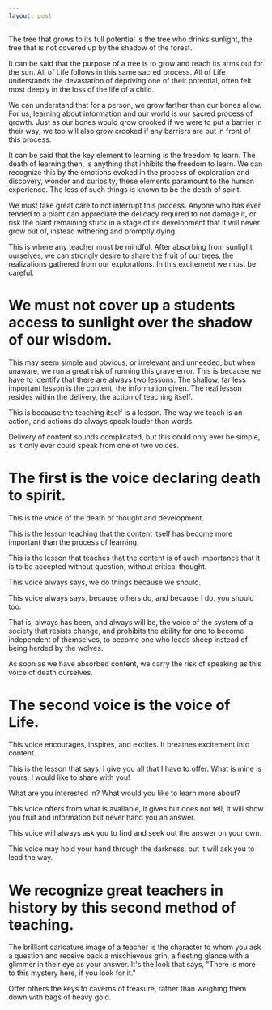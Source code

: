 ```yaml
---
layout: post
---
```


The tree that grows to its full potential is the tree who drinks sunlight,
the tree that is not covered up by the shadow of the forest.

It can be said that the purpose of a tree is to grow and reach its arms out for the
sun. All of Life follows in this same sacred process. All of Life understands the
devastation of depriving one of their potential, often felt most deeply in the loss
of the life of a child.

We can understand that for a person, we grow farther than our bones allow. For us,
learning about information and our world is our sacred process of growth. Just as our
bones would grow crooked if we were to put a barrier in their way, we too will also
grow crooked if any barriers are put in front of this process.

It can be said that the key element to learning is the freedom to learn.
The death of learning then, is anything that inhibits the freedom to learn.
We can recognize this by the emotions evoked in the process of exploration and
discovery, wonder and curiosity, these elements paramount to the human experience.
The loss of such things is known to be the death of spirit.

We must take great care to not interrupt this process. Anyone who has ever tended
to a plant can appreciate the delicacy required to not damage it, or risk the plant
remaining stuck in a stage of its development that it will never grow out of, instead
withering and promptly dying.

This is where any teacher must be mindful. After absorbing from sunlight ourselves,
we can strongly desire to share the fruit of our trees, the realizations gathered
from our explorations. In this excitement we must be careful.

# We must not cover up a students access to sunlight over the shadow of our wisdom.

This may seem simple and obvious, or irrelevant and unneeded, but when unaware,
we run a great risk of running this grave error. This is because we have to
identify that there are always two lessons. The shallow, far less important lesson is
the content, the information given. The real lesson resides within the delivery,
the action of teaching itself.

This is because the teaching itself is a lesson. The way we teach is an action, and actions do always
speak louder than words.

Delivery of content sounds complicated, but this could only ever be simple, as it only ever could speak from one of two voices.

# The first is the voice declaring death to spirit.

This is the voice of the death of thought and development.

This is the lesson teaching that the content itself has become more important than the process of learning.

This is the lesson that teaches that the content is of such importance that it is to be accepted without question,
without critical thought.

This voice always says, we do things because we should.

This voice always says, because others do, and because I do, you should too.

That is, always has been, and always will be, the voice of the system of a society that resists change,
and prohibits the ability for one to become independent of themselves, to become one who leads sheep instead of being herded by the wolves.

As soon as we have absorbed content, we carry the risk of speaking as this voice of death ourselves.

# The second voice is the voice of Life.

This voice encourages, inspires, and excites. It breathes excitement
into content.

This is the lesson that says, I give you all that I have to offer. What is mine is yours. I would like to share with you!

What are you interested in? What would you like to learn more about?

This voice offers from what is available, it gives but does not tell, it will show you fruit and information but never hand you an answer.

This voice will always ask you to find and seek out the answer on your own.

This voice may hold your hand through the darkness, but it will ask you to lead the way.


# We recognize great teachers in history by this second method of teaching.

The brilliant caricature image of a teacher is the character to whom you ask a question and receive back a mischievous grin, a fleeting glance with a glimmer in their eye as your answer.
It's the look that says, "There is more to this mystery here, if you look for it."

Offer others the keys to caverns of treasure, rather than weighing them down with bags of heavy gold.
